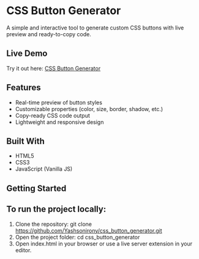 # CSS Button Generator

A simple and interactive tool to generate custom CSS buttons with live preview and ready-to-copy code.

## Live Demo

Try it out here:  [CSS Button Generator](https://yashsonirony.github.io/css_button_generator/)

## Features

- Real-time preview of button styles
- Customizable properties (color, size, border, shadow, etc.)
- Copy-ready CSS code output
- Lightweight and responsive design

## Built With

- HTML5  
- CSS3  
- JavaScript (Vanilla JS)

##  Getting Started

 ## To run the project locally:
1. Clone the repository:
   git clone https://github.com/Yashsonirony/css_button_generator.git
2. Open the project folder:
   cd css_button_generator
3. Open index.html in your browser or use a live server extension in your editor.
